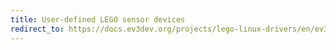 ```yaml
---
title: User-defined LEGO sensor devices
redirect_to: https://docs.ev3dev.org/projects/lego-linux-drivers/en/ev3dev-jessie/user.html#the-user-lego-sensor-subsystem
---
```

